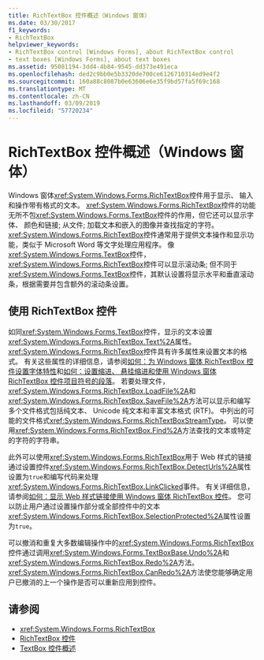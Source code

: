 ```yaml
---
title: RichTextBox 控件概述（Windows 窗体）
ms.date: 03/30/2017
f1_keywords:
- RichTextBox
helpviewer_keywords:
- RichTextBox control [Windows Forms], about RichTextBox control
- text boxes [Windows Forms], about text boxes
ms.assetid: 95081194-3dd4-4b84-9545-dd373e491eca
ms.openlocfilehash: ded2c9bb0e5b3320de700ce6126710314ed9e4f2
ms.sourcegitcommit: 160a88c8087b0e63606e6e35f9bd57fa5f69c168
ms.translationtype: MT
ms.contentlocale: zh-CN
ms.lasthandoff: 03/09/2019
ms.locfileid: "57720234"
---
```

# <a name="richtextbox-control-overview-windows-forms"></a>RichTextBox 控件概述（Windows 窗体）
Windows 窗体<xref:System.Windows.Forms.RichTextBox>控件用于显示、 输入和操作带有格式的文本。 <xref:System.Windows.Forms.RichTextBox>控件的功能无所不包<xref:System.Windows.Forms.TextBox>控件的作用，但它还可以显示字体、 颜色和链接; 从文件; 加载文本和嵌入的图像并查找指定的字符。 <xref:System.Windows.Forms.RichTextBox>控件通常用于提供文本操作和显示功能，类似于 Microsoft Word 等文字处理应用程序。 像<xref:System.Windows.Forms.TextBox>控件，<xref:System.Windows.Forms.RichTextBox>控件可以显示滚动条; 但不同于<xref:System.Windows.Forms.TextBox>控件，其默认设置将显示水平和垂直滚动条，根据需要并包含额外的滚动条设置。  
  
## <a name="working-with-the-richtextbox-control"></a>使用 RichTextBox 控件  
 如同<xref:System.Windows.Forms.TextBox>控件，显示的文本设置<xref:System.Windows.Forms.RichTextBox.Text%2A>属性。 <xref:System.Windows.Forms.RichTextBox>控件具有许多属性来设置文本的格式。 有关这些属性的详细信息，请参阅[如何：为 Windows 窗体 RichTextBox 控件设置字体特性](how-to-set-font-attributes-for-the-windows-forms-richtextbox-control.md)和[如何：设置缩进、 悬挂缩进和使用 Windows 窗体 RichTextBox 控件项目符号的段落](set-indents-hanging-indents-bulleted-paragraphs-with-wf-richtextbox.md)。 若要处理文件，<xref:System.Windows.Forms.RichTextBox.LoadFile%2A>和<xref:System.Windows.Forms.RichTextBox.SaveFile%2A>方法可以显示和编写多个文件格式包括纯文本、 Unicode 纯文本和丰富文本格式 (RTF)。 中列出的可能的文件格式<xref:System.Windows.Forms.RichTextBoxStreamType>。 可以使用<xref:System.Windows.Forms.RichTextBox.Find%2A>方法查找的文本或特定的字符的字符串。  
  
 此外可以使用<xref:System.Windows.Forms.RichTextBox>用于 Web 样式的链接通过设置控件<xref:System.Windows.Forms.RichTextBox.DetectUrls%2A>属性设置为`true`和编写代码来处理<xref:System.Windows.Forms.RichTextBox.LinkClicked>事件。 有关详细信息，请参阅[如何：显示 Web 样式链接使用 Windows 窗体 RichTextBox 控件](how-to-display-web-style-links-with-the-windows-forms-richtextbox-control.md)。 您可以防止用户通过设置操作部分或全部控件中的文本<xref:System.Windows.Forms.RichTextBox.SelectionProtected%2A>属性设置为`true`。  
  
 可以撤消和重复大多数编辑操作中的<xref:System.Windows.Forms.RichTextBox>控件通过调用<xref:System.Windows.Forms.TextBoxBase.Undo%2A>和<xref:System.Windows.Forms.RichTextBox.Redo%2A>方法。 <xref:System.Windows.Forms.RichTextBox.CanRedo%2A>方法使您能够确定用户已撤消的上一个操作是否可以重新应用到控件。  
  
## <a name="see-also"></a>请参阅
- <xref:System.Windows.Forms.RichTextBox>
- [RichTextBox 控件](richtextbox-control-windows-forms.md)
- [TextBox 控件概述](textbox-control-overview-windows-forms.md)
